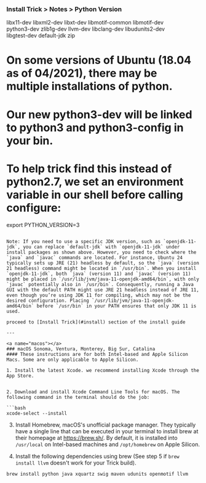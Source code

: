 ### Install Trick > Notes > Python Version

 libx11-dev libxml2-dev libxt-dev libmotif-common libmotif-dev \
python3-dev zlib1g-dev llvm-dev libclang-dev libudunits2-dev \
libgtest-dev default-jdk zip

# On some versions of Ubuntu (18.04 as of 04/2021), there may be multiple installations of python.
# Our new python3-dev will be linked to python3 and python3-config in your bin.
# To help trick find this instead of python2.7, we set an environment variable in our shell before calling configure:
export PYTHON_VERSION=3
```

Note: If you need to use a specific JDK version, such as `openjdk-11-jdk`, you can replace `default-jdk` with `openjdk-11-jdk` under install packages as shown above. However, you need to check where the `java` and `javac` commands are located. For instance, Ubuntu 24 typically sets up JRE (21) headless by default, so the `java` (version 21 headless) command might be located in `/usr/bin`. When you install `openjdk-11-jdk`, both `java` (version 11) and `javac` (version 11) might be placed in `/usr/lib/jvm/java-11-openjdk-amd64/bin`, with only `javac` potentially also in `/usr/bin`. Consequently, running a Java GUI with the default PATH might use JRE 21 headless instead of JRE 11, even though you’re using JDK 11 for compiling, which may not be the desired configuration. Placing `/usr/lib/jvm/java-11-openjdk-amd64/bin` before `/usr/bin` in your PATH ensures that only JDK 11 is used.

proceed to [Install Trick](#install) section of the install guide

---

<a name="macos"></a>
### macOS Sonoma, Ventura, Monterey, Big Sur, Catalina
#### These instructions are for both Intel-based and Apple Silicon Macs. Some are only applicable to Apple Silicon.

1. Install the latest Xcode. we recommend installing Xcode through the App Store.


2. Download and install Xcode Command Line Tools for macOS. The following command in the terminal should do the job:

```bash
xcode-select --install
```

3. Install Homebrew, macOS's unofficial package manager. They typically have a single line that can be executed in your terminal to install brew at their homepage at https://brew.sh/. By default, it is installed into `/usr/local` on Intel-based machines and `/opt/homebrew` on Apple Silicon.


4. Install the following dependencies using brew (See step 5 if `brew install llvm` doesn't work for your Trick build).

```bash
brew install python java xquartz swig maven udunits openmotif llvm

```
